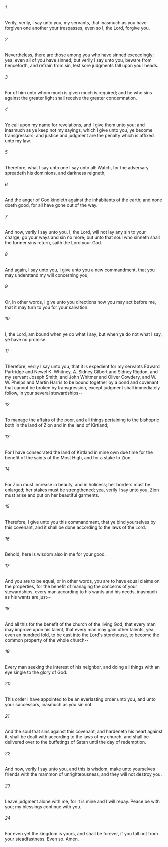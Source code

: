 ###### 1
Verily, verily, I say unto you, my servants, that inasmuch as you have forgiven one another your trespasses, even so I, the Lord, forgive you.

###### 2
Nevertheless, there are those among you who have sinned exceedingly; yea, even all of you have sinned; but verily I say unto you, beware from henceforth, and refrain from sin, lest sore judgments fall upon your heads.

###### 3
For of him unto whom much is given much is required; and he who sins against the greater light shall receive the greater condemnation.

###### 4
Ye call upon my name for revelations, and I give them unto you; and inasmuch as ye keep not my sayings, which I give unto you, ye become transgressors; and justice and judgment are the penalty which is affixed unto my law.

###### 5
Therefore, what I say unto one I say unto all: Watch, for the adversary spreadeth his dominions, and darkness reigneth;

###### 6
And the anger of God kindleth against the inhabitants of the earth; and none doeth good, for all have gone out of the way.

###### 7
And now, verily I say unto you, I, the Lord, will not lay any sin to your charge; go your ways and sin no more; but unto that soul who sinneth shall the former sins return, saith the Lord your God.

###### 8
And again, I say unto you, I give unto you a new commandment, that you may understand my will concerning you;

###### 9
Or, in other words, I give unto you directions how you may act before me, that it may turn to you for your salvation.

###### 10
I, the Lord, am bound when ye do what I say; but when ye do not what I say, ye have no promise.

###### 11
Therefore, verily I say unto you, that it is expedient for my servants Edward Partridge and Newel K. Whitney, A. Sidney Gilbert and Sidney Rigdon, and my servant Joseph Smith, and John Whitmer and Oliver Cowdery, and W. W. Phelps and Martin Harris to be bound together by a bond and covenant that cannot be broken by transgression, except judgment shall immediately follow, in your several stewardships--

###### 12
To manage the affairs of the poor, and all things pertaining to the bishopric both in the land of Zion and in the land of Kirtland;

###### 13
For I have consecrated the land of Kirtland in mine own due time for the benefit of the saints of the Most High, and for a stake to Zion.

###### 14
For Zion must increase in beauty, and in holiness; her borders must be enlarged; her stakes must be strengthened; yea, verily I say unto you, Zion must arise and put on her beautiful garments.

###### 15
Therefore, I give unto you this commandment, that ye bind yourselves by this covenant, and it shall be done according to the laws of the Lord.

###### 16
Behold, here is wisdom also in me for your good.

###### 17
And you are to be equal, or in other words, you are to have equal claims on the properties, for the benefit of managing the concerns of your stewardships, every man according to his wants and his needs, inasmuch as his wants are just--

###### 18
And all this for the benefit of the church of the living God, that every man may improve upon his talent, that every man may gain other talents, yea, even an hundred fold, to be cast into the Lord's storehouse, to become the common property of the whole church--

###### 19
Every man seeking the interest of his neighbor, and doing all things with an eye single to the glory of God.

###### 20
This order I have appointed to be an everlasting order unto you, and unto your successors, inasmuch as you sin not.

###### 21
And the soul that sins against this covenant, and hardeneth his heart against it, shall be dealt with according to the laws of my church, and shall be delivered over to the buffetings of Satan until the day of redemption.

###### 22
And now, verily I say unto you, and this is wisdom, make unto yourselves friends with the mammon of unrighteousness, and they will not destroy you.

###### 23
Leave judgment alone with me, for it is mine and I will repay. Peace be with you; my blessings continue with you.

###### 24
For even yet the kingdom is yours, and shall be forever, if you fall not from your steadfastness. Even so. Amen.

